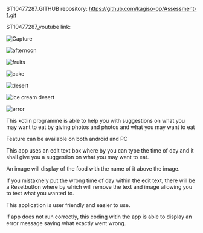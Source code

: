 ST10477287_GITHUB repository: https://github.com/kagiso-op/Assessment-1.git

ST10477287_youtube link:

![Capture](https://github.com/user-attachments/assets/85dd194d-03b3-44c8-9a08-f3feb3bdefdd)

![afternoon](https://github.com/user-attachments/assets/67e2b695-2e40-43c0-bb13-3d7157cdb5e0)

![fruits](https://github.com/user-attachments/assets/3ac19275-eaa7-4802-9471-365620449060)

![cake](https://github.com/user-attachments/assets/de13a5f3-7948-4072-b084-234d00b40c1f)

![desert](https://github.com/user-attachments/assets/b048e425-a5c2-4243-ba72-1a6a30863813)

![ice cream desert](https://github.com/user-attachments/assets/d5651760-58c3-45f2-8bd3-a34ccde5e2eb)

![error](https://github.com/user-attachments/assets/4342cd51-7d8a-4d8b-9587-bdcf8231d4f2)

This kotlin programme is able to help you with suggestions on what you may want to eat by giving photos and photos and what you may want to eat

Feature can be available  on both android and PC

This app uses an edit text box where by you can type the time of day and it shall give you a suggestion on what you may want to eat.

An image will display of the food with the name of it above the image.

If you mistaknely put the wrong time of day within the edit text, there will be a Resetbutton where by which will remove the text and image allowing you to text what you wanted to.

This application is user friendly and easier to use.

if app does not run correctly, this coding witin the app is able to display an error message saying what exactly went wrong.

